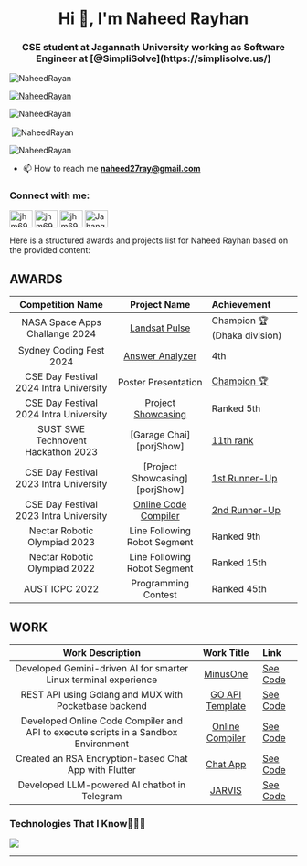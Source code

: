 
<!--Hi text-->
<h1 align="center">Hi 👋, I'm Naheed Rayhan</h1>
<h3 align="center">CSE student at Jagannath University working as Software Engineer at [@SimpliSolve](https://simplisolve.us/)</a></h3>

<p align="left"> <img src="https://komarev.com/ghpvc/?username=NaheedRayan&label=Profile%20views&color=0e75b6&style=flat" alt="NaheedRayan" /> </p>

<p align="left"> <a href="https://github.com/ryo-ma/github-profile-trophy"><img src="https://github-profile-trophy.vercel.app/?username=NaheedRayan" alt="NaheedRayan" /></a> </p>

<p><img align="center" src="https://github-readme-stats.vercel.app/api/top-langs?username=NaheedRayan&show_icons=true&locale=en&layout=compact" alt="NaheedRayan" /></p> 
<p>&nbsp;<img align="center" src="https://github-readme-stats.vercel.app/api?username=NaheedRayan&show_icons=true&locale=en" alt="NaheedRayan" /></p> 
<p><img align="center" src="https://github-readme-streak-stats.herokuapp.com/?user=NaheedRayan&" alt="NaheedRayan" /></p>

- 📫 How to reach me **naheed27ray@gmail.com**

<!--statistics-->
<!-- <a href="https://github.com/anuraghazra/github-readme-stats">
  <img height=200 align="center" src="https://github-readme-stats.vercel.app/api?username=NaheedRayan&theme=dracula" />
</a>
<a href="https://github.com/anuraghazra/convoychat">
  <img height=200 align="center" src="https://github-readme-stats.vercel.app/api/top-langs/?username=NaheedRayan&langs_count=10&layout=compact&theme=dracula" />
</a>
<a href="https://github-readme-streak-stats.herokuapp.com/?user=NaheedRayan&theme=dracula">
  <img height=200 align="center" src="https://github-readme-streak-stats.herokuapp.com/?user=NaheedRayan&theme=dracula" />
</a>


<hr> -->

<!-- Connect with me -->

<h3 align="left">Connect with me:</h3>
<p align="left">
<a href="https://twitter.com/" target="blank"><img align="center" src="https://raw.githubusercontent.com/rahuldkjain/github-profile-readme-generator/master/src/images/icons/Social/twitter.svg" alt="jhm69" height="30" width="40" /></a>
<a href="https://www.facebook.com/naheed.rayan/" target="blank"><img align="center" src="https://raw.githubusercontent.com/rahuldkjain/github-profile-readme-generator/master/src/images/icons/Social/facebook.svg" alt="jhm69" height="30" width="40" /></a>
<a href="https://www.instagram.com/naheedrayan/" target="blank"><img align="center" src="https://raw.githubusercontent.com/rahuldkjain/github-profile-readme-generator/master/src/images/icons/Social/instagram.svg" alt="jhm69" height="30" width="40" /></a>
<a href="https://www.youtube.com/@naheedrayan" target="blank"><img align="center" src="https://raw.githubusercontent.com/rahuldkjain/github-profile-readme-generator/master/src/images/icons/Social/youtube.svg" alt="Jahangir Hossain" height="30" width="40" /></a>
</p>
<!--h1 without bottom border-->

Here is a structured awards and projects list for Naheed Rayhan based on the provided content:

## AWARDS

|                       Competition Name                        |         Project Name          | Achievement                                                                               |
| :-----------------------------------------------------------: | :---------------------------: | :---------------------------------------------------------------------------------------- |
|                   NASA Space Apps Challange 2024              |  [Landsat Pulse][nasa] | Champion 🏆(Dhaka division)                                                                      |
|                   Sydney Coding Fest 2024                     |  [Answer Analyzer][projShow] | 4th                                                                        |
|          CSE Day Festival 2024 Intra University               | Poster Presentation           | [Champion 🏆][cseDay]                                                                        |
|          CSE Day Festival 2024 Intra University               | [Project Showcasing][projShow] | Ranked 5th                                                                                |
|      SUST SWE Technovent Hackathon 2023                       |   [Garage Chai][porjShow]    | [11th rank][projShow]                                                                |
|          CSE Day Festival 2023 Intra University               | [Project Showcasing][porjShow] | [1st Runner-Up][cseDay]                                                                   |
|          CSE Day Festival 2023 Intra University               | [Online Code Compiler][compiler] | [2nd Runner-Up][cseDay]                                                                   |
|      Nectar Robotic Olympiad 2023                             | Line Following Robot Segment   | Ranked 9th                                                                                |
|      Nectar Robotic Olympiad 2022                             | Line Following Robot Segment   | Ranked 15th                                                                               |
|      AUST ICPC 2022                                           | Programming Contest           | Ranked 45th                                                                               |

## WORK

|                                     Work Description                                     |      Work Title      | Link                                      |
| :--------------------------------------------------------------------------------------: | :------------------: | :---------------------------------------- |
| Developed Gemini-driven AI for smarter Linux terminal experience                         | [MinusOne][minusOne] | [See Code][minusOne]                      |
| REST API using Golang and MUX with Pocketbase backend                                    | [GO API Template][goApi] | [See Code][goApi]                          |
| Developed Online Code Compiler and API to execute scripts in a Sandbox Environment       | [Online Compiler][compiler] | [See Code][compiler]                        |
| Created an RSA Encryption-based Chat App with Flutter                                    | [Chat App][chatApp]  | [See Code][chatApp]                        |
| Developed LLM-powered AI chatbot in Telegram                                             | [JARVIS][jarvis]     | [See Code][jarvis]                         |

<!-- links -->
[minusOne]: https://github.com/NaheedRayan/minus1
[goApi]: https://github.com/NaheedRayan/go_api_pocketbase_template
[compiler]: https://github.com/NaheedRayan/code-execution-engine-v2
[chatApp]: https://github.com/NaheedRayan/link_chat_app
[jarvis]: https://github.com/NaheedRayan/personal_assistant
[nasa]: https://www.spaceappschallenge.org/nasa-space-apps-2024/find-a-team/quantum-voyagers/
[cseDay]: #
[projShow]: #








<h3 align="left">Technologies That I Know👨🏻‍💻</h3>


<!--tech stack icons-->
<p align="left">
  <a href="https://skillicons.dev">
    <img src="https://skillicons.dev/icons?i=git,azure,anaconda,ai,androidstudio,arduino,bootstrap,bash,blender,c,cpp,cs,css,discord,docker,dart,express,figma,firebase,github,gcp,html,heroku,idea,java,js,linux,md,materialui,mongodb,mysql,nodejs,opencv,postman,py,react,rabbitmq,redis,tensorflow,unity,vscode&perline=14" />
  </a>
</p>
<hr>






